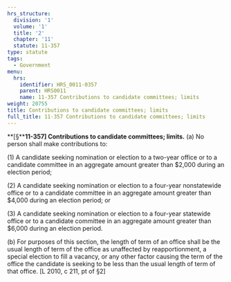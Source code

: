 ```yaml
---
hrs_structure:
  division: '1'
  volume: '1'
  title: '2'
  chapter: '11'
  statute: 11-357
type: statute
tags:
  - Government
menu:
  hrs:
    identifier: HRS_0011-0357
    parent: HRS0011
    name: 11-357 Contributions to candidate committees; limits
weight: 20755
title: Contributions to candidate committees; limits
full_title: 11-357 Contributions to candidate committees; limits
---
```

**[§****11-357] Contributions to candidate committees; limits.** (a) No person shall make contributions to:

(1) A candidate seeking nomination or election to a two-year office or to a candidate committee in an aggregate amount greater than $2,000 during an election period;

(2) A candidate seeking nomination or election to a four-year nonstatewide office or to a candidate committee in an aggregate amount greater than $4,000 during an election period; or

(3) A candidate seeking nomination or election to a four-year statewide office or to a candidate committee in an aggregate amount greater than $6,000 during an election period.

(b) For purposes of this section, the length of term of an office shall be the usual length of term of the office as unaffected by reapportionment, a special election to fill a vacancy, or any other factor causing the term of the office the candidate is seeking to be less than the usual length of term of that office. [L 2010, c 211, pt of §2]